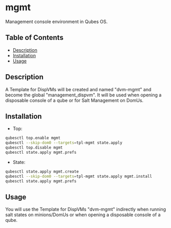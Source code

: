 # mgmt

Management console environment in Qubes OS.

## Table of Contents

* [Description](#description)
* [Installation](#installation)
* [Usage](#usage)

## Description

A Template for DispVMs will be created and named "dvm-mgmt" and become the
global "management_dispvm". It will be used when opening a disposable console
of a qube or for Salt Management on DomUs.

## Installation

- Top:
```sh
qubesctl top.enable mgmt
qubesctl --skip-dom0 --targets=tpl-mgmt state.apply
qubesctl top.disable mgmt
qubesctl state.apply mgmt.prefs
```

- State:
<!-- pkg:begin:post-install -->
```sh
qubesctl state.apply mgmt.create
qubesctl --skip-dom0 --targets=tpl-mgmt state.apply mgmt.install
qubesctl state.apply mgmt.prefs
```
<!-- pkg:end:post-install -->

## Usage

You will use the Template for DispVMs "dvm-mgmt" indirectly when running salt
states on minions/DomUs or when opening a disposable console of a qube.
